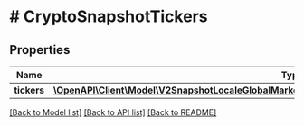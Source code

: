 # # CryptoSnapshotTickers

## Properties

Name | Type | Description | Notes
------------ | ------------- | ------------- | -------------
**tickers** | [**\OpenAPI\Client\Model\V2SnapshotLocaleGlobalMarketsCryptoTickersGet200ResponseAllOfTickersInner[]**](V2SnapshotLocaleGlobalMarketsCryptoTickersGet200ResponseAllOfTickersInner.md) |  | [optional]

[[Back to Model list]](../../README.md#models) [[Back to API list]](../../README.md#endpoints) [[Back to README]](../../README.md)
